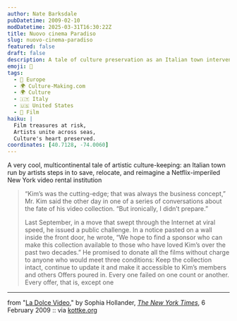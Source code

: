 ```yaml
---
author: Nate Barksdale
pubDatetime: 2009-02-10
modDatetime: 2025-03-31T16:30:22Z
title: Nuovo cinema Paradiso
slug: nuovo-cinema-paradiso
featured: false
draft: false
description: A tale of culture preservation as an Italian town intervenes to save a beloved New York video rental store from closure.
emoji: 📼
tags:
  - 🍷 Europe
  - 🌍 Culture-Making.com
  - 🌍 Culture
  - 🇮🇹 Italy
  - 🇺🇸 United States
  - 🎥 Film
haiku: |
  Film treasures at risk,  
  Artists unite across seas,  
  Culture's heart preserved.
coordinates: [40.7128, -74.0060]
---
```


A very cool, multicontinental tale of artistic culture-keeping: an Italian town run by artists steps in to save, relocate, and reimagine a Netflix-imperiled New York video rental institution

> “Kim’s was the cutting-edge; that was always the business concept,” Mr. Kim said the other day in one of a series of conversations about the fate of his video collection. “But ironically, I didn’t prepare.”
>
> Last September, in a move that swept through the Internet at viral speed, he issued a public challenge. In a notice pasted on a wall inside the front door, he wrote, “We hope to find a sponsor who can make this collection available to those who have loved Kim’s over the past two decades.” He promised to donate all the films without charge to anyone who would meet three conditions: Keep the collection intact, continue to update it and make it accessible to Kim’s members and others
> Offers poured in. Every one failed on one count or another. Every offer, that is, except one

---

from "[La Dolce Video](http://web.archive.org/web/20240627211438/https://www.nytimes.com/2009/02/08/nyregion/thecity/08kims.html?pagewanted=all)," by Sophia Hollander, [_The New York Times_](http://web.archive.org/web/20240627211438/https://www.nytimes.com/2009/02/08/nyregion/thecity/08kims.html?pagewanted=all), 6 February 2009 :: via [kottke.org](http://www.kottke.org/09/02/italy-to-the-rescue)
